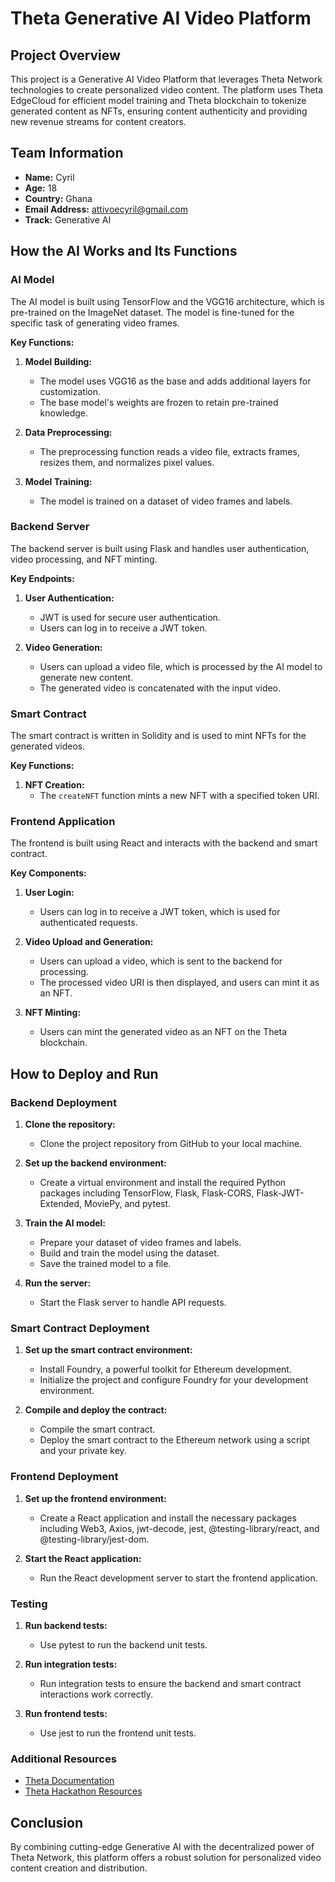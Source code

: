 # Theta Generative AI Video Platform

## Project Overview

This project is a Generative AI Video Platform that leverages Theta Network technologies to create personalized video content. The platform uses Theta EdgeCloud for efficient model training and Theta blockchain to tokenize generated content as NFTs, ensuring content authenticity and providing new revenue streams for content creators.

## Team Information

- **Name:** Cyril
- **Age:** 18
- **Country:** Ghana
- **Email Address:** attivoecyril@gmail.com
- **Track:** Generative AI

## How the AI Works and Its Functions

### AI Model

The AI model is built using TensorFlow and the VGG16 architecture, which is pre-trained on the ImageNet dataset. The model is fine-tuned for the specific task of generating video frames.

**Key Functions:**

1. **Model Building:**
   - The model uses VGG16 as the base and adds additional layers for customization.
   - The base model's weights are frozen to retain pre-trained knowledge.

2. **Data Preprocessing:**
   - The preprocessing function reads a video file, extracts frames, resizes them, and normalizes pixel values.

3. **Model Training:**
   - The model is trained on a dataset of video frames and labels.

### Backend Server

The backend server is built using Flask and handles user authentication, video processing, and NFT minting.

**Key Endpoints:**

1. **User Authentication:**
   - JWT is used for secure user authentication.
   - Users can log in to receive a JWT token.

2. **Video Generation:**
   - Users can upload a video file, which is processed by the AI model to generate new content.
   - The generated video is concatenated with the input video.

### Smart Contract

The smart contract is written in Solidity and is used to mint NFTs for the generated videos.

**Key Functions:**

1. **NFT Creation:**
   - The `createNFT` function mints a new NFT with a specified token URI.

### Frontend Application

The frontend is built using React and interacts with the backend and smart contract.

**Key Components:**

1. **User Login:**
   - Users can log in to receive a JWT token, which is used for authenticated requests.

2. **Video Upload and Generation:**
   - Users can upload a video, which is sent to the backend for processing.
   - The processed video URI is then displayed, and users can mint it as an NFT.

3. **NFT Minting:**
   - Users can mint the generated video as an NFT on the Theta blockchain.

## How to Deploy and Run

### Backend Deployment

1. **Clone the repository:**
   - Clone the project repository from GitHub to your local machine.

2. **Set up the backend environment:**
   - Create a virtual environment and install the required Python packages including TensorFlow, Flask, Flask-CORS, Flask-JWT-Extended, MoviePy, and pytest.

3. **Train the AI model:**
   - Prepare your dataset of video frames and labels.
   - Build and train the model using the dataset.
   - Save the trained model to a file.

4. **Run the server:**
   - Start the Flask server to handle API requests.

### Smart Contract Deployment

1. **Set up the smart contract environment:**
   - Install Foundry, a powerful toolkit for Ethereum development.
   - Initialize the project and configure Foundry for your development environment.

2. **Compile and deploy the contract:**
   - Compile the smart contract.
   - Deploy the smart contract to the Ethereum network using a script and your private key.

### Frontend Deployment

1. **Set up the frontend environment:**
   - Create a React application and install the necessary packages including Web3, Axios, jwt-decode, jest, @testing-library/react, and @testing-library/jest-dom.

2. **Start the React application:**
   - Run the React development server to start the frontend application.

### Testing

1. **Run backend tests:**
   - Use pytest to run the backend unit tests.

2. **Run integration tests:**
   - Run integration tests to ensure the backend and smart contract interactions work correctly.

3. **Run frontend tests:**
   - Use jest to run the frontend unit tests.

### Additional Resources

- [Theta Documentation](https://docs.thetatoken.org/docs)
- [Theta Hackathon Resources](https://theta2023.devpost.com/resources)

## Conclusion

By combining cutting-edge Generative AI with the decentralized power of Theta Network, this platform offers a robust solution for personalized video content creation and distribution.
